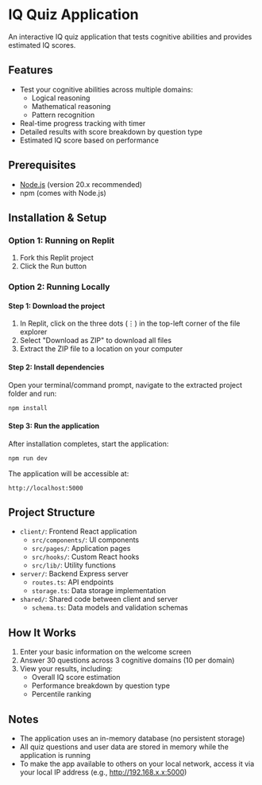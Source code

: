 # IQ Quiz Application

An interactive IQ quiz application that tests cognitive abilities and provides estimated IQ scores.

## Features

- Test your cognitive abilities across multiple domains:
  - Logical reasoning
  - Mathematical reasoning
  - Pattern recognition
- Real-time progress tracking with timer
- Detailed results with score breakdown by question type
- Estimated IQ score based on performance

## Prerequisites

- [Node.js](https://nodejs.org/) (version 20.x recommended)
- npm (comes with Node.js)

## Installation & Setup

### Option 1: Running on Replit

1. Fork this Replit project
2. Click the Run button

### Option 2: Running Locally

#### Step 1: Download the project

1. In Replit, click on the three dots (⋮) in the top-left corner of the file explorer
2. Select "Download as ZIP" to download all files
3. Extract the ZIP file to a location on your computer

#### Step 2: Install dependencies

Open your terminal/command prompt, navigate to the extracted project folder and run:

```bash
npm install
```

#### Step 3: Run the application

After installation completes, start the application:

```bash
npm run dev
```

The application will be accessible at:
```
http://localhost:5000
```

## Project Structure

- `client/`: Frontend React application
  - `src/components/`: UI components
  - `src/pages/`: Application pages
  - `src/hooks/`: Custom React hooks
  - `src/lib/`: Utility functions
- `server/`: Backend Express server
  - `routes.ts`: API endpoints
  - `storage.ts`: Data storage implementation
- `shared/`: Shared code between client and server
  - `schema.ts`: Data models and validation schemas

## How It Works

1. Enter your basic information on the welcome screen
2. Answer 30 questions across 3 cognitive domains (10 per domain)
3. View your results, including:
   - Overall IQ score estimation
   - Performance breakdown by question type
   - Percentile ranking

## Notes

- The application uses an in-memory database (no persistent storage)
- All quiz questions and user data are stored in memory while the application is running
- To make the app available to others on your local network, access it via your local IP address (e.g., http://192.168.x.x:5000)